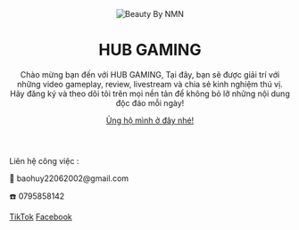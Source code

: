 <!DOCTYPE html>
<html lang="vi">
<head>
    <meta charset="UTF-8">
    <meta name="viewport" content="width=device-width, initial-scale=1.0">
    <title>Beauty By NMN</title>
    <link rel="stylesheet" href="styles.css">
</head>
<body>
    <div class="container">
        <header>
            <div class="avatar">
                <img src="link-to-your-image.jpg" alt="Beauty By NMN" />
            </div>
            <h1>HUB GAMING</h1>
            <p>Chào mừng bạn đến với HUB GAMING, Tại đây, bạn sẽ được giải trí với những video gameplay, review, livestream và chia sẻ kinh nghiệm thú vị. Hãy đăng ký và theo dõi tôi trên mọi nền tản để không bỏ lỡ những nội dung độc đáo mỗi ngày! </p>
            <a href="zalo-link" class="button">Ủng hộ mình ở đây nhé!</a>
        </header>
        <section class="contact-info">
            <p>Liên hệ công việc :</p>
            <p>📍 baohuy22062002@gmail.com </p>
            <p>☎️ 0795858142 </p>
        </section>
        <footer>
            <div class="social-media">
                <a href="tiktok-link" target="_blank">TikTok</a>
                <a href="facebook-link" target="_blank">Facebook</a>
            </div>
        </footer>
    </div>
</body>
</html>
